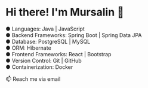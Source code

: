 # Hi there! I'm Mursalin 👋


● Languages: Java  | JavaScript  <br>
● Backend Frameworks: Spring Boot | Spring Data JPA <br>
● Database: PostgreSQL | MySQL <br>
● ORM: Hibernate <br>
● Frontend Frameworks: React | Bootstrap   <br>
● Version Control: Git | GitHub <br>
● Containerization: Docker <br>

 
📫 Reach me via email <br>








